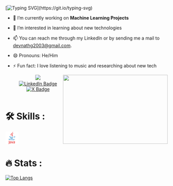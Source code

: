 [![Typing SVG](https://readme-typing-svg.demolab.com?font=Fira+Code&duration=3250&pause=250&color=0CF6F7&random=false&width=435&lines=%F0%9F%91%8B+Hey+There+!!+I'm+Devnath+G+;Welcome+to+my+Profile+!)](https://git.io/typing-svg)
- 🔭 I’m currently working on **Machine Learning Projects**
- 👀 I’m interested in learning about new technologies
- 📫 You can reach me through my LinkedIn or by sending me a mail to devnathg2003@gmail.com.
- 😄 Pronouns: He/Him
- ⚡ Fun fact: I love listening to music and researching about new tech

  <div id="header" align="center">
  <img src="https://media.giphy.com/media/M9gbBd9nbDrOTu1Mqx/giphy.gif" width="100"/><img src="https://media.giphy.com/media/dWesBcTLavkZuG35MI/giphy.gif" width="325" height="215" align="right"/>
  </div>
  <div id="badges" align="center">
  <a href="your-linkedin-URL">
    <img src="https://img.shields.io/badge/LinkedIn-blue?style=for-the-badge&logo=linkedin&logoColor=white" alt="LinkedIn Badge"/>
  </a>
  <a href="your-twitter-URL">
    <img src="https://img.shields.io/badge/X-black?style=for-the-badge&logo=X&logoColor=white" alt="X Badge"/>
  </a>
  </div>
  <img src="https://komarev.com/ghpvc/?username=devnath-g&style=flat-square&color=blue" alt=""/>
  <div align="center">
  </div>



# 🛠️ Skills : 
<div>
  <img src="https://github.com/devicons/devicon/blob/master/icons/java/java-original-wordmark.svg" title="Java" alt="Java" width="40" height="40"/>&nbsp;  
</div>

# 🔥 Stats :
[![Top Langs](https://github-readme-stats.vercel.app/api/top-langs/?username=devnath-g&layout=compact&theme=vision-friendly-dark)](https://github.com/anuraghazra/github-readme-stats)
<!---
Devnath-G/Devnath-G is a ✨ special ✨ repository because its `README.md` (this file) appears on your GitHub profile.
You can click the Preview link to take a look at your changes.
--->
